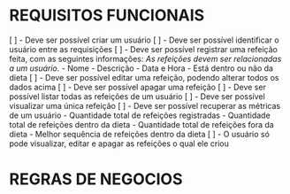 # REQUISITOS FUNCIONAIS

[ ] - Deve ser possível criar um usuário
[ ] - Deve ser possível identificar o usuário entre as requisições
[ ] - Deve ser possível registrar uma refeição feita, com as seguintes informações:
    *As refeições devem ser relacionadas a um usuário.*
      - Nome
      - Descrição
      - Data e Hora
      - Está dentro ou não da dieta
[ ] - Deve ser possível editar uma refeição, podendo alterar todos os dados acima
[ ] - Deve ser possível apagar uma refeição
[ ] - Deve ser possível listar todas as refeições de um usuário
[ ] - Deve ser possível visualizar uma única refeição
[ ] - Deve ser possível recuperar as métricas de um usuário
      - Quantidade total de refeições registradas
      - Quantidade total de refeições dentro da dieta
      - Quantidade total de refeições fora da dieta
      - Melhor sequência de refeições dentro da dieta
[ ] - O usuário só pode visualizar, editar e apagar as refeições o qual ele criou  

# REGRAS DE NEGOCIOS